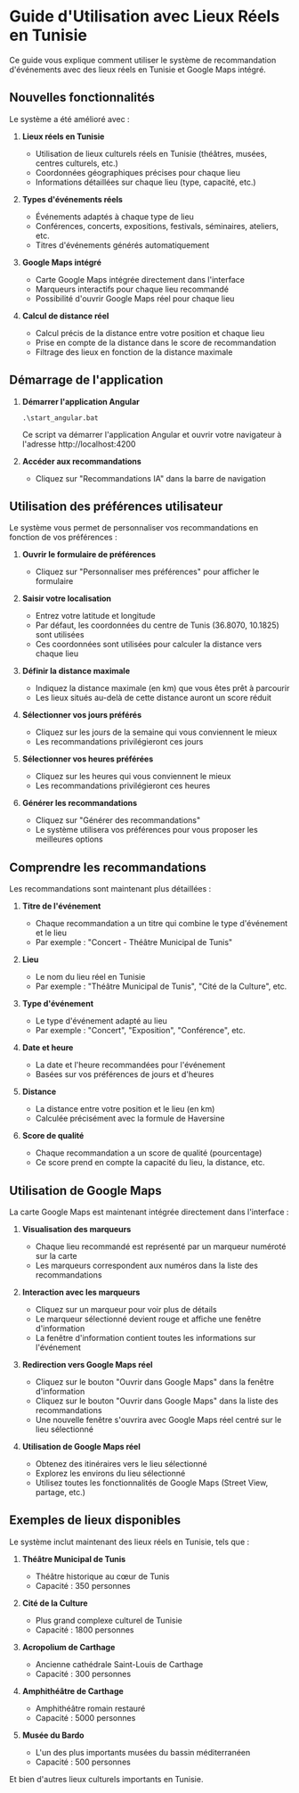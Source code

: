 # Guide d'Utilisation avec Lieux Réels en Tunisie

Ce guide vous explique comment utiliser le système de recommandation d'événements avec des lieux réels en Tunisie et Google Maps intégré.

## Nouvelles fonctionnalités

Le système a été amélioré avec :

1. **Lieux réels en Tunisie**
   - Utilisation de lieux culturels réels en Tunisie (théâtres, musées, centres culturels, etc.)
   - Coordonnées géographiques précises pour chaque lieu
   - Informations détaillées sur chaque lieu (type, capacité, etc.)

2. **Types d'événements réels**
   - Événements adaptés à chaque type de lieu
   - Conférences, concerts, expositions, festivals, séminaires, ateliers, etc.
   - Titres d'événements générés automatiquement

3. **Google Maps intégré**
   - Carte Google Maps intégrée directement dans l'interface
   - Marqueurs interactifs pour chaque lieu recommandé
   - Possibilité d'ouvrir Google Maps réel pour chaque lieu

4. **Calcul de distance réel**
   - Calcul précis de la distance entre votre position et chaque lieu
   - Prise en compte de la distance dans le score de recommandation
   - Filtrage des lieux en fonction de la distance maximale

## Démarrage de l'application

1. **Démarrer l'application Angular**
   ```
   .\start_angular.bat
   ```
   Ce script va démarrer l'application Angular et ouvrir votre navigateur à l'adresse http://localhost:4200

2. **Accéder aux recommandations**
   - Cliquez sur "Recommandations IA" dans la barre de navigation

## Utilisation des préférences utilisateur

Le système vous permet de personnaliser vos recommandations en fonction de vos préférences :

1. **Ouvrir le formulaire de préférences**
   - Cliquez sur "Personnaliser mes préférences" pour afficher le formulaire

2. **Saisir votre localisation**
   - Entrez votre latitude et longitude
   - Par défaut, les coordonnées du centre de Tunis (36.8070, 10.1825) sont utilisées
   - Ces coordonnées sont utilisées pour calculer la distance vers chaque lieu

3. **Définir la distance maximale**
   - Indiquez la distance maximale (en km) que vous êtes prêt à parcourir
   - Les lieux situés au-delà de cette distance auront un score réduit

4. **Sélectionner vos jours préférés**
   - Cliquez sur les jours de la semaine qui vous conviennent le mieux
   - Les recommandations privilégieront ces jours

5. **Sélectionner vos heures préférées**
   - Cliquez sur les heures qui vous conviennent le mieux
   - Les recommandations privilégieront ces heures

6. **Générer les recommandations**
   - Cliquez sur "Générer des recommandations"
   - Le système utilisera vos préférences pour vous proposer les meilleures options

## Comprendre les recommandations

Les recommandations sont maintenant plus détaillées :

1. **Titre de l'événement**
   - Chaque recommandation a un titre qui combine le type d'événement et le lieu
   - Par exemple : "Concert - Théâtre Municipal de Tunis"

2. **Lieu**
   - Le nom du lieu réel en Tunisie
   - Par exemple : "Théâtre Municipal de Tunis", "Cité de la Culture", etc.

3. **Type d'événement**
   - Le type d'événement adapté au lieu
   - Par exemple : "Concert", "Exposition", "Conférence", etc.

4. **Date et heure**
   - La date et l'heure recommandées pour l'événement
   - Basées sur vos préférences de jours et d'heures

5. **Distance**
   - La distance entre votre position et le lieu (en km)
   - Calculée précisément avec la formule de Haversine

6. **Score de qualité**
   - Chaque recommandation a un score de qualité (pourcentage)
   - Ce score prend en compte la capacité du lieu, la distance, etc.

## Utilisation de Google Maps

La carte Google Maps est maintenant intégrée directement dans l'interface :

1. **Visualisation des marqueurs**
   - Chaque lieu recommandé est représenté par un marqueur numéroté sur la carte
   - Les marqueurs correspondent aux numéros dans la liste des recommandations

2. **Interaction avec les marqueurs**
   - Cliquez sur un marqueur pour voir plus de détails
   - Le marqueur sélectionné devient rouge et affiche une fenêtre d'information
   - La fenêtre d'information contient toutes les informations sur l'événement

3. **Redirection vers Google Maps réel**
   - Cliquez sur le bouton "Ouvrir dans Google Maps" dans la fenêtre d'information
   - Cliquez sur le bouton "Ouvrir dans Google Maps" dans la liste des recommandations
   - Une nouvelle fenêtre s'ouvrira avec Google Maps réel centré sur le lieu sélectionné

4. **Utilisation de Google Maps réel**
   - Obtenez des itinéraires vers le lieu sélectionné
   - Explorez les environs du lieu sélectionné
   - Utilisez toutes les fonctionnalités de Google Maps (Street View, partage, etc.)

## Exemples de lieux disponibles

Le système inclut maintenant des lieux réels en Tunisie, tels que :

1. **Théâtre Municipal de Tunis**
   - Théâtre historique au cœur de Tunis
   - Capacité : 350 personnes

2. **Cité de la Culture**
   - Plus grand complexe culturel de Tunisie
   - Capacité : 1800 personnes

3. **Acropolium de Carthage**
   - Ancienne cathédrale Saint-Louis de Carthage
   - Capacité : 300 personnes

4. **Amphithéâtre de Carthage**
   - Amphithéâtre romain restauré
   - Capacité : 5000 personnes

5. **Musée du Bardo**
   - L'un des plus importants musées du bassin méditerranéen
   - Capacité : 500 personnes

Et bien d'autres lieux culturels importants en Tunisie.
